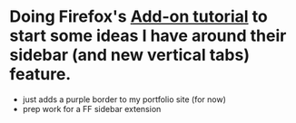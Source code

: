 # Doing Firefox's [Add-on tutorial](https://developer.mozilla.org/en-US/docs/Mozilla/Add-ons/WebExtensions/Your_first_WebExtension) to start some ideas I have around their sidebar (and new vertical tabs) feature.

- just adds a purple border to my portfolio site (for now)
- prep work for a FF sidebar extension